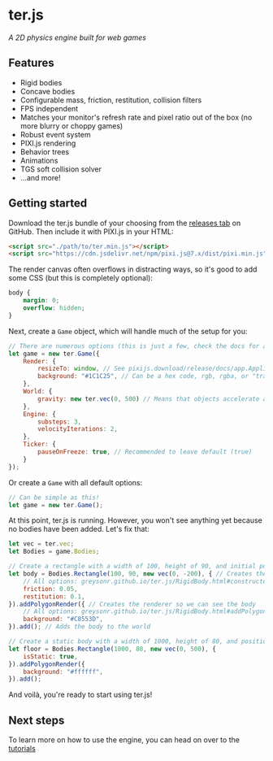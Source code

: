 # ter.js
*A 2D physics engine built for web games*

## Features
- Rigid bodies
- Concave bodies
- Configurable mass, friction, restitution, collision filters
- FPS independent
- Matches your monitor's refresh rate and pixel ratio out of the box (no more blurry or choppy games)
- Robust event system
- PIXI.js rendering
- Behavior trees
- Animations
- TGS soft collision solver
- ...and more!

## Getting started
Download the ter.js bundle of your choosing from the [releases tab](https://github.com/GreysonR/ter.js/releases/) on GitHub. Then include it with PIXI.js in your HTML:
```HTML
<script src="./path/to/ter.min.js"></script>
<script src="https://cdn.jsdelivr.net/npm/pixi.js@7.x/dist/pixi.min.js"></script>
```
The render canvas often overflows in distracting ways, so it's good to add some CSS (but this is completely optional):
```CSS
body {
	margin: 0;
	overflow: hidden;
}
```
Next, create a `Game` object, which will handle much of the setup for you:
```JavaScript
// There are numerous options (this is just a few, check the docs for all of them!):
let game = new ter.Game({
	Render: {
		resizeTo: window, // See pixijs.download/release/docs/app.Application.html#resizeTo
		background: "#1C1C25", // Can be a hex code, rgb, rgba, or "transparent"
	},
	World: {
		gravity: new ter.vec(0, 500) // Means that objects accelerate at 500px/s^2 down
	},
	Engine: {
		substeps: 3,
		velocityIterations: 2,
	},
	Ticker: {
		pauseOnFreeze: true, // Recommended to leave default (true)
	}
});
```
Or create a `Game` with all default options:
```JavaScript
// Can be simple as this!
let game = new ter.Game();
```
At this point, ter.js is running. However, you won't see anything yet because no bodies have been added. Let's fix that:
```JavaScript
let vec = ter.vec;
let Bodies = game.Bodies;

// Create a rectangle with a width of 100, height of 90, and initial position of (0, -200)
let body = Bodies.Rectangle(100, 90, new vec(0, -200), { // Creates the physics body
	// All options: greysonr.github.io/ter.js/RigidBody.html#constructor
	friction: 0.05,
	restitution: 0.1,
}).addPolygonRender({ // Creates the renderer so we can see the body
	// All options: greysonr.github.io/ter.js/RigidBody.html#addPolygonRender
	background: "#C8553D",
}).add(); // Adds the body to the world

// Create a static body with a width of 1000, height of 80, and position of (0, 500)
let floor = Bodies.Rectangle(1000, 80, new vec(0, 500), {
	isStatic: true,
}).addPolygonRender({
	background: "#ffffff",
}).add();
```
And voilà, you're ready to start using ter.js!

## Next steps
To learn more on how to use the engine, you can head on over to the [tutorials](https://greysonr.github.io/ter.js/tutorial-02%20Creating%20a%20Body.html)

